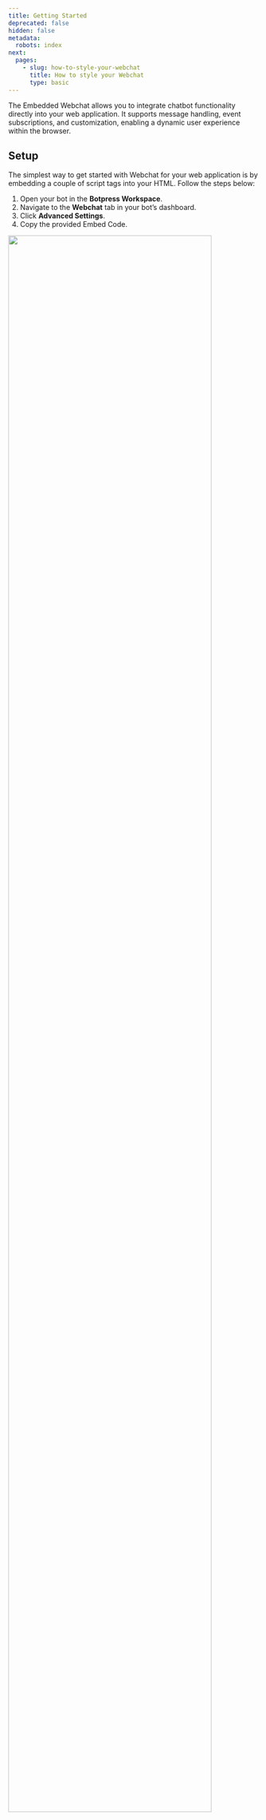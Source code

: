 ```yaml
---
title: Getting Started
deprecated: false
hidden: false
metadata:
  robots: index
next:
  pages:
    - slug: how-to-style-your-webchat
      title: How to style your Webchat
      type: basic
---
```

The Embedded Webchat allows you to integrate chatbot functionality directly into your web application. It supports message handling, event subscriptions, and customization, enabling a dynamic user experience within the browser.

## Setup

The simplest way to get started with Webchat for your web application is by embedding a couple of script tags into your HTML. Follow the steps below:

1. Open your bot in the **Botpress Workspace**.
2. Navigate to the **Webchat** tab in your bot’s dashboard.
3. Click **Advanced Settings**.
4. Copy the provided Embed Code.

<Image align="center" width="90% " src="https://files.readme.io/820dc883bb2d56b0668729c2b17b7584ea4916e6b38b0826ae1fe24f34ca3ec7-image.png" />

5. Paste the copied code into your HTML:
   ```html index.html
   <!DOCTYPE html>
   <html>
   <head>
     <title>My Webchat</title>
   </head>
   <body>
     <!-- Other content -->
     <script src="https://cdn.botpress.cloud/webchat/v2/inject.js"></script>
     <script src="https://mediafiles.botpress.cloud/52345432-5432543-5435-435545434/webchat/v2/config.js"></script>
   </body>
   </html>
   ```

<br />

## Setup Webchat as a component in your web application.

Webchat can also be set up as part of your web application to give it a more unique look and feel. To do this:

* Follow steps 1 to 4 from above to get the embed code scripts.
* Instead of adding the scripts directly to your HTML body, open the src link in the second script and copy the code snippet. It should look like this:
  ```javascript
  window.botpress.init({
    "botId": "d3aea06d-0f04-4701-bec3-b457caf79902",
    "configuration": {
      "website": {},
      "email": {},
      "phone": {},
      "termsOfService": {},
      "privacyPolicy": {},
      "color": "#3B82F6",
      "variant": "solid",
      "themeMode": "light",
      "fontFamily": "inter",
      "radius": 1
    },
    "clientId": "0e772c62-e321-46b5-a9fb-a88c5104e067"
  });
  ```
* Add the following HTML wherever you want the Webchat component to appear in your web application and replace the `window.botpress.init` call in the iframe with the snippet you copied from the src link of the second script.
  ```html
  <div class="webchat" style="height: 600px; width: 400px;">
    <iframe
      style="height: 100%; width: 100%; border: none;"
      srcdoc='
      <!doctype html>
      <html lang="en">
        <head></head>
        <body>
          <script src="https://cdn.botpress.cloud/webchat/v2.2/inject.js"></script>
          <script defer>
            window.botpress.on("webchat:ready", (conversationId) => {
              botpress.open();
            });

            <!-- REPLACE THE CONTENT BELOW WITH THE JAVASCRIPT CODE YOU COPIED EARILER -->
            window.botpress.init({
              "botId": "d3aea06d-0f04-4701-bec3-b457caf79902",
              "configuration": {
                "website": {},
                "email": {},
                "phone": {},
                "termsOfService": {},
                "privacyPolicy": {},
                "color": "#3B82F6",
                "variant": "solid",
                "themeMode": "light",
                "fontFamily": "inter",
                "radius": 1
              },
              "clientId": "0e772c62-e321-46b5-a9fb-a88c5104e067"
            });
            <!-- REPLACE THE CONTENT ABOVE -->

          </script>
        </body>
      </html>'
    ></iframe>
  </div>
  ```
* Update the styles of the parent div to your requirements.
* **Note**: To have your webchat take up the full screen update the above code as follows:
  ```html
  <div class="webchat" style="height: 100vh; width: 100vw;">
    ... 
  </div>
  ```